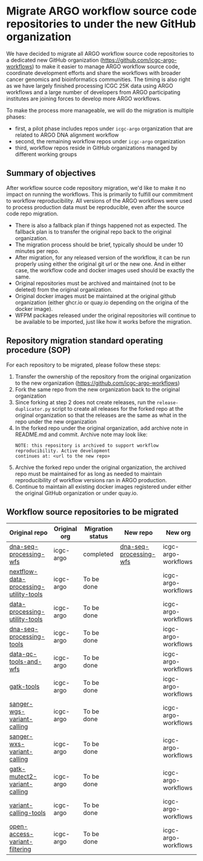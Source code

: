 # Migrate ARGO workflow source code repositories to under the new GitHub organization

We have decided to migrate all ARGO workflow source code repositories to a dedicated new
GitHub organization (https://github.com/icgc-argo-workflows) to make it easier to manage
ARGO workflow source code, coordinate development efforts and share the workflows with
broader cancer genomics and bioinformatics communities. The timing is also right as we have
largely finished processing ICGC 25K data using ARGO workflows and a large number of
developers from ARGO participating institutes are joining forces to develop more ARGO workflows.

To make the process more manageable, we will do the migration is multiple phases:
* first, a pilot phase includes repos under `icgc-argo` organization that are related to ARGO DNA alignment workflow
* second, the remaining workflow repos under `icgc-argo` organization
* third, workflow repos reside in GitHub organizations managed by different working groups


## Summary of objectives

After workflow source code repository migration, we'd like to make it no impact on running the workflows. This
is primarily to fulfill our commitment to workflow reproducibility. All versions of the ARGO workflows were used
to process production data must be reproducible, even after the source code repo migration.

* There is also a fallback plan if things happened not as expected. The fallback plan is to transfer the
  original repo back to the original organization.
* The migration process should be brief, typically should be under 10 minutes per repo.
* After migration, for any released version of the workflow, it can be run properly using either the original
  git url or the new one. And in either case, the workflow code and docker images used should be exactly the same.
* Original repositories must be archived and maintained (not to be deleted) from the original organization.
* Original docker images must be maintained at the original github organization (either ghcr.io or quay.io
  depending on the origina of the docker image).
* WFPM packages released under the original repositories will continue to be available to be imported, just like
  how it works before the migration.


## Repository migration standard operating procedure (SOP)

For each repository to be migrated, please follow these steps:
1. Transfer the ownership of the repository from the original organization to the new organization (https://github.com/icgc-argo-workflows)
2. Fork the same repo from the new organization back to the original organization
3. Since forking at step 2 does not create releases, run the `release-duplicator.py` script to create all releases for
   the forked repo at the original organization so that the releases are the same as what in the repo under the new organization
4. In the forked repo under the original organization, add archive note in README.md and commit. Archive note may look like:
   ```
   NOTE: this repository is archived to support workflow reproducibility. Active development
   continues at: <url to the new repo>
   ```
5. Archive the forked repo under the original organization, the archived repo must be maintained for as long as
   needed to maintain reproducibility of workflow versions ran in ARGO production.
6. Continue to maintain all existing docker images registered under either the original GitHub organization or under quay.io.


## Workflow source repositories to be migrated

| Original repo                         |   Original org        | Migration status |  New repo | New org |
|---------------------------------------|-----------------------|------------------|-----------|----------|
| [dna-seq-processing-wfs](https://github.com/icgc-argo/dna-seq-processing-wfs)  | icgc-argo  | completed | [dna-seq-processing-wfs](https://github.com/icgc-argo-workflows/dna-seq-processing-wfs)  | icgc-argo-workflows |
| [nextflow-data-processing-utility-tools](https://github.com/icgc-argo/nextflow-data-processing-utility-tools) | icgc-argo | To be done|  | icgc-argo-workflows  |
| [data-processing-utility-tools](https://github.com/icgc-argo/data-processing-utility-tools)  |  icgc-argo  | To be done |     | icgc-argo-workflows  |
| [dna-seq-processing-tools](https://github.com/icgc-argo/dna-seq-processing-tools)  | icgc-argo  | To be done |    | icgc-argo-workflows |
| [data-qc-tools-and-wfs](https://github.com/icgc-argo/data-qc-tools-and-wfs)  | icgc-argo  | To be done |   | icgc-argo-workflows |
| [gatk-tools](https://github.com/icgc-argo/gatk-tools)                        | icgc-argo  | To be done |   | icgc-argo-workflows |
| [sanger-wgs-variant-calling](https://github.com/icgc-argo/sanger-wgs-variant-calling)                        | icgc-argo  | To be done |   | icgc-argo-workflows |
| [sanger-wxs-variant-calling](https://github.com/icgc-argo/sanger-wxs-variant-calling)                        | icgc-argo  | To be done |   | icgc-argo-workflows |
| [gatk-mutect2-variant-calling](https://github.com/icgc-argo/gatk-mutect2-variant-calling)                        | icgc-argo  | To be done |   | icgc-argo-workflows |
| [variant-calling-tools](https://github.com/icgc-argo/variant-calling-tools)                        | icgc-argo  | To be done |   | icgc-argo-workflows |
| [open-access-variant-filtering](https://github.com/icgc-argo/open-access-variant-filtering)                        | icgc-argo  | To be done |   | icgc-argo-workflows |

